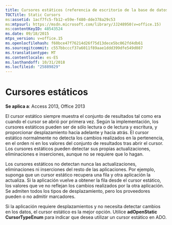 ```yaml
---
title: Cursores estáticos (referencia de escritorio de la base de datos de Access)
TOCTitle: Static Cursors
ms:assetid: 1acf7fc5-fb12-e59e-f480-dde378a29c53
ms:mtpsurl: https://msdn.microsoft.com/library/JJ248950(v=office.15)
ms:contentKeyID: 48543524
ms.date: 09/18/2015
mtps_version: v=office.15
ms.openlocfilehash: f60bce47f76214d26f75d13dece5bc062fd4db61
ms.sourcegitcommit: c557bbcccf37a6011f89aae1ddd399dfe549d087
ms.translationtype: MT
ms.contentlocale: es-ES
ms.lasthandoff: 10/31/2018
ms.locfileid: "25889829"
---
```

# <a name="static-cursors"></a>Cursores estáticos


**Se aplica a**: Access 2013, Office 2013

El cursor estático siempre muestra el conjunto de resultados tal como era cuando el cursor se abrió por primera vez. Según la implementación, los cursores estáticos pueden ser de sólo lectura o de lectura y escritura, y proporcionar desplazamiento hacia adelante y hacia atrás. El cursor estático normalmente no detecta los cambios realizados en la pertenencia, en el orden ni en los valores del conjunto de resultados tras abrir el cursor. Los cursores estáticos pueden detectar sus propias actualizaciones, eliminaciones e inserciones, aunque no se requiere que lo hagan.

Los cursores estáticos no detectan nunca las actualizaciones, eliminaciones ni inserciones del resto de las aplicaciones. Por ejemplo, suponga que un cursor estático recupera una fila y otra aplicación la actualiza. Si la aplicación vuelve a obtener la fila desde el cursor estático, los valores que ve no reflejan los cambios realizados por la otra aplicación. Se admiten todos los tipos de desplazamiento, pero los proveedores pueden o no admitir marcadores.

Si la aplicación requiere desplazamientos y no necesita detectar cambios en los datos, el cursor estático es la mejor opción. Utilice **adOpenStatic** **CursorTypeEnum** para indicar que desea utilizar un cursor estático en ADO.

